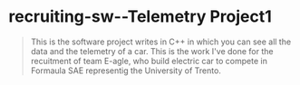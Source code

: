 # recruiting-sw--Telemetry Project1


>This is the software project writes in C++ in which you can see all the data and the telemetry of a car. This is the work I've done for the recuitment of team E-agle, who build electric car to compete in Formaula SAE representig the University of Trento. 
